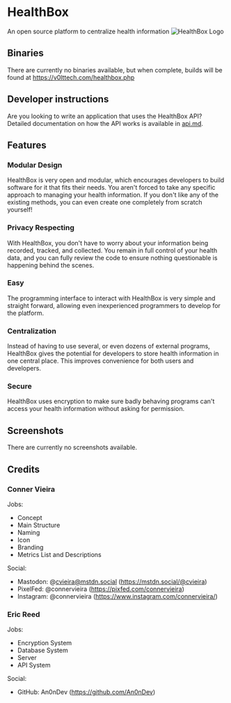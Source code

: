 # HealthBox
An open source platform to centralize health information
![HealthBox Logo](https://v0lttech.com/assets/img/healthboxlogo.png)

## Binaries
There are currently no binaries available, but when complete, builds will be found at https://v0lttech.com/healthbox.php

## Developer instructions
Are you looking to write an application that uses the HealthBox API? Detailed documentation on how the API works is available in [api.md](api.md).

## Features
### Modular Design
HealthBox is very open and modular, which encourages developers to build software for it that fits their needs. You aren't forced to take any specific approach to managing your health information. If you don't like any of the existing methods, you can even create one completely from scratch yourself!

### Privacy Respecting
With HealthBox, you don't have to worry about your information being recorded, tracked, and collected. You remain in full control of your health data, and you can fully review the code to ensure nothing questionable is happening behind the scenes.

### Easy
The programming interface to interact with HealthBox is very simple and straight forward, allowing even inexperienced programmers to develop for the platform.

### Centralization
Instead of having to use several, or even dozens of external programs, HealthBox gives the potential for developers to store health information in one central place. This improves convenience for both users and developers.

### Secure
HealthBox uses encryption to make sure badly behaving programs can't access your health information without asking for permission.

## Screenshots
There are currently no screenshots available.

## Credits
### Conner Vieira
Jobs:
* Concept
* Main Structure
* Naming
* Icon
* Branding
* Metrics List and Descriptions

Social:
* Mastodon: @cvieira@mstdn.social (https://mstdn.social/@cvieira)
* PixelFed: @connervieira (https://pixfed.com/connervieira)
* Instagram: @connervieira (https://www.instagram.com/connervieira/)


### Eric Reed
Jobs:
* Encryption System
* Database System
* Server
* API System

Social:
* GitHub: An0nDev (https://github.com/An0nDev)
